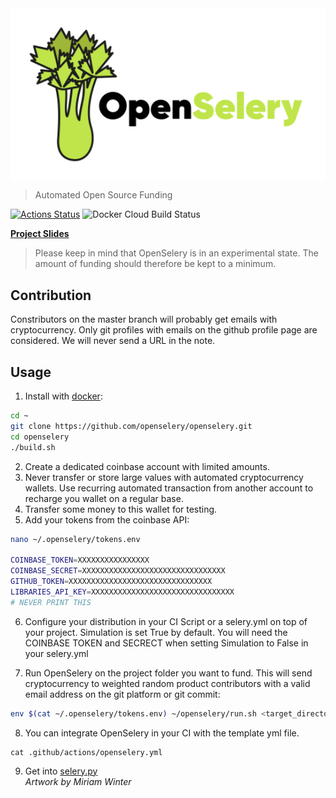 <img align="middle" src="./docs/design/OpenSelery-04.svg" width="512"> 

> Automated Open Source Funding 

[![Actions Status](https://github.com/protontypes/openselery/workflows/openselery/badge.svg)](https://github.com/protontypes/openselery/actions)
![Docker Cloud Build Status](https://img.shields.io/docker/cloud/build/openselery/openselery)

__[Project Slides](http://protontypes.eu:1313/)__
> Please keep in mind that OpenSelery is in an experimental state. The amount of funding should therefore be kept to a minimum.

## Contribution
Constributors on the master branch will probably get emails with cryptocurrency. Only git profiles with emails on the github profile page are considered. We will never send a URL in the note.

## Usage
1. Install with [docker](https://docs.docker.com/install/linux/docker-ce/ubuntu/):

```bash
cd ~
git clone https://github.com/openselery/openselery.git
cd openselery
./build.sh
```

2. Create a dedicated coinbase account with limited amounts. 
3. Never transfer or store large values with automated cryptocurrency wallets. Use recurring automated transaction from another account to recharge you wallet on a regular base. 
4. Transfer some money to this wallet for testing. 
5. Add your tokens from the coinbase API: 

```bash
nano ~/.openselery/tokens.env

COINBASE_TOKEN=XXXXXXXXXXXXXXXX
COINBASE_SECRET=XXXXXXXXXXXXXXXXXXXXXXXXXXXXXXXX
GITHUB_TOKEN=XXXXXXXXXXXXXXXXXXXXXXXXXXXXXXXX
LIBRARIES_API_KEY=XXXXXXXXXXXXXXXXXXXXXXXXXXXXXXXX
# NEVER PRINT THIS
```

6. Configure your distribution in your CI Script or a selery.yml on top of your project. Simulation is set True by default. You will need the COINBASE TOKEN and SECRECT when setting Simulation to False in your selery.yml 


7. Run OpenSelery on the project folder you want to fund. This will send cryptocurrency to weighted random product contributors with a valid email address on the git platform or git commit: 

```bash
env $(cat ~/.openselery/tokens.env) ~/openselery/run.sh <target_directory>
```
8. You can integrate OpenSelery in your CI with the template yml file.
```
cat .github/actions/openselery.yml 
```

9. Get into [selery.py](selery.py)    
*Artwork by Miriam Winter*
